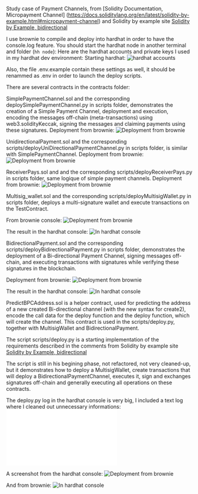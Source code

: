 Study case of Payment Channels, from [Solidity Documentation, Micropayment Channel]
(https://docs.soliditylang.org/en/latest/solidity-by-example.html#micropayment-channel)
and Solidity by example site [Solidity by Example, bidirectional](https://solidity-by-example.org/app/bi-directional-payment-channel/)

I use brownie to compile and deploy into hardhat in order to have the console.log feature.
You should start the hardhat node in another terminal and folder (`hh node`):
Here are the hardhat accounts and private keys I used in my hardhat dev environment:
Starting hardhat:
![hardhat accounts](hardhat.png)

Also, the file .env.example contain these settings as well, it should be renammed as .env in order to launch the deploy scripts.

There are several contracts in the contracts folder:

SimplePaymentChannel.sol and the corresponding deploySimplePaymentChannel.py in scripts folder, demonstrates the creation of a Simple Payment Channel,
deployment and execution, encoding the messages off-chain (meta-transactions) using web3.solidityKeccak, signing the messages and claiming payments using
 these signatures.
Deployment from brownie:
![Deployment from brownie](deploySimplePaymentChannel.png)

UnidirectionalPayment.sol and the corresponding scripts/deployUniDirectionalPaymentChannel.py in scripts folder, is similar with SimplePaymentChannel.
Deployment from brownie:
![Deployment from brownie](deployUnidirectionalPayment.png)

ReceiverPays.sol and and the corresponding scripts/deployReceiverPays.py in scripts folder, same logique of simple payment channels.
Deployment from brownie:
![Deployment from brownie](deployReceiverPays.png)

Multisig_wallet.sol and the corresponding scripts/deployMultisigWallet.py in scripts folder, deploys a multi-signature wallet and execute transactions
on the TestContract.

From brownie console:
![Deployment from brownie](deployMultisigWallet.png)

The result in the hardhat console:
![In hardhat console](consoleMultisigWallet.png)

BidirectionalPayment.sol and the corresponding scripts/deployBidirectionalPayment.py in scripts folder, demonstrates the deployment of a Bi-directional
 Payment Channel, signing messages off-chain, and executing transactions with signatures while verifying these signatures in the blockchain.

Deployment from brownie:
![Deployment from brownie](deployBidirectionalPayment.png)

The result in the hardhat console:
![In hardhat console](consoleBidirectionalPayment.png)


PredictBPCAddress.sol is a helper contract, used for predicting the address of a new created Bi-directional channel (with the new syntax for create2),
encode the call data for the deploy function and the deploy function, which will create the channel.
This contract is used in the scripts/deploy.py, together with MultisigWallet and BidirectionalPayment.

The script scripts/deploy.py is a starting implementation of the requirements described in the comments from
Solidity by example site [Solidity by Example, bidirectional](https://solidity-by-example.org/app/bi-directional-payment-channel/)

The script is still in his begining phase, not refactored, not very cleaned-up, but it demonstrates how to deploy a MultisigWallet, 
create transactions that will deploy a BidirectionalPaymentChannel, executes it, sign and exchanges signatures off-chain and 
generally executing all operations on these contracts.

The deploy.py log in the hardhat console is very big, I included a text log where I cleaned out unnecessary informations:
![Deployment from brownie](deploy.py.log)

A screenshot from the hardhat console:
![Deployment from brownie](deploy.py.console.png)

And from brownie:
![In hardhat console](deploy.py.png)

